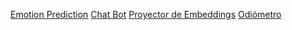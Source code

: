 [Emotion Prediction](https://github.com/jobergum/browser-ml-inference)
[Chat Bot](https://chai.ml/)
[Proyector de Embeddings](https://projector.tensorflow.org/)
[Odiómetro](https://odiometro.es/)
